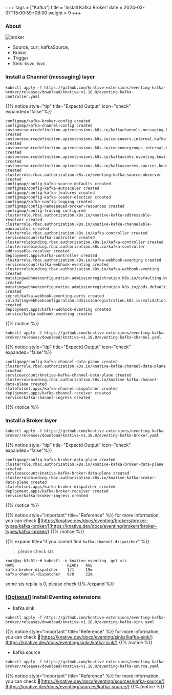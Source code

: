 +++
tags = ["Kafka"]
title = 'Install Kafka Broker'
date = 2024-03-07T15:00:59+08:00
weight = 9
+++

### About
![broker](../../../../../../images/content/kubernetes/knative/broker.png)

- Source, curl, kafkaSource, 
- Broker
- Trigger
- Sink: ksvc, isvc

### Install a Channel (messaging) layer
```shell
kubectl apply -f https://github.com/knative-extensions/eventing-kafka-broker/releases/download/knative-v1.18.0/eventing-kafka-controller.yaml
```

{{% notice style="tip" title="Expectd Output" icon="check" expanded="false"%}}
```plaintext
configmap/kafka-broker-config created
configmap/kafka-channel-config created
customresourcedefinition.apiextensions.k8s.io/kafkachannels.messaging.knative.dev created
customresourcedefinition.apiextensions.k8s.io/consumers.internal.kafka.eventing.knative.dev created
customresourcedefinition.apiextensions.k8s.io/consumergroups.internal.kafka.eventing.knative.dev created
customresourcedefinition.apiextensions.k8s.io/kafkasinks.eventing.knative.dev created
customresourcedefinition.apiextensions.k8s.io/kafkasources.sources.knative.dev created
clusterrole.rbac.authorization.k8s.io/eventing-kafka-source-observer created
configmap/config-kafka-source-defaults created
configmap/config-kafka-autoscaler created
configmap/config-kafka-features created
configmap/config-kafka-leader-election created
configmap/kafka-config-logging created
configmap/config-namespaced-broker-resources created
configmap/config-tracing configured
clusterrole.rbac.authorization.k8s.io/knative-kafka-addressable-resolver created
clusterrole.rbac.authorization.k8s.io/knative-kafka-channelable-manipulator created
clusterrole.rbac.authorization.k8s.io/kafka-controller created
serviceaccount/kafka-controller created
clusterrolebinding.rbac.authorization.k8s.io/kafka-controller created
clusterrolebinding.rbac.authorization.k8s.io/kafka-controller-addressable-resolver created
deployment.apps/kafka-controller created
clusterrole.rbac.authorization.k8s.io/kafka-webhook-eventing created
serviceaccount/kafka-webhook-eventing created
clusterrolebinding.rbac.authorization.k8s.io/kafka-webhook-eventing created
mutatingwebhookconfiguration.admissionregistration.k8s.io/defaulting.webhook.kafka.eventing.knative.dev created
mutatingwebhookconfiguration.admissionregistration.k8s.io/pods.defaulting.webhook.kafka.eventing.knative.dev created
secret/kafka-webhook-eventing-certs created
validatingwebhookconfiguration.admissionregistration.k8s.io/validation.webhook.kafka.eventing.knative.dev created
deployment.apps/kafka-webhook-eventing created
service/kafka-webhook-eventing created
```

{{% /notice %}}

```shell
kubectl apply -f https://github.com/knative-extensions/eventing-kafka-broker/releases/download/knative-v1.18.0/eventing-kafka-channel.yaml
```

{{% notice style="tip" title="Expectd Output" icon="check" expanded="false"%}}
```
configmap/config-kafka-channel-data-plane created
clusterrole.rbac.authorization.k8s.io/knative-kafka-channel-data-plane created
serviceaccount/knative-kafka-channel-data-plane created
clusterrolebinding.rbac.authorization.k8s.io/knative-kafka-channel-data-plane created
statefulset.apps/kafka-channel-dispatcher created
deployment.apps/kafka-channel-receiver created
service/kafka-channel-ingress created
```
{{% /notice %}}

### Install a Broker layer

```shell
kubectl apply -f https://github.com/knative-extensions/eventing-kafka-broker/releases/download/knative-v1.18.0/eventing-kafka-broker.yaml
```

{{% notice style="tip" title="Expectd Output" icon="check" expanded="false"%}}
```
configmap/config-kafka-broker-data-plane created
clusterrole.rbac.authorization.k8s.io/knative-kafka-broker-data-plane created
serviceaccount/knative-kafka-broker-data-plane created
clusterrolebinding.rbac.authorization.k8s.io/knative-kafka-broker-data-plane created
statefulset.apps/kafka-broker-dispatcher created
deployment.apps/kafka-broker-receiver created
service/kafka-broker-ingress created
```
{{% /notice %}}

{{% notice style="important" title="Reference" %}} 
for more information, you can check 🔗[https://knative.dev/docs/eventing/brokers/broker-types/kafka-broker/](https://knative.dev/docs/eventing/brokers/broker-types/kafka-broker/)
{{% /notice %}}


{{% expand title="if you cannot find `kafka-channel-dispatcher`" %}}
> please check sts
```
root@ay-k3s01:~# kubectl -n knative-eventing  get sts
NAME                       READY   AGE
kafka-broker-dispatcher    1/1     19m
kafka-channel-dispatcher   0/0     22m
```

some sts replia is 0, please check
{{% /expand %}}







### [[Optional]]() Install Eventing extensions
- kafka sink
```shell
kubectl apply -f https://github.com/knative-extensions/eventing-kafka-broker/releases/download/knative-v1.18.0/eventing-kafka-sink.yaml
```

{{% notice style="important" title="Reference" %}} 
for more information, you can check 🔗[https://knative.dev/docs/eventing/sinks/kafka-sink/](https://knative.dev/docs/eventing/sinks/kafka-sink/)
{{% /notice %}}


- kafka source
```shell
kubectl apply -f https://github.com/knative-extensions/eventing-kafka-broker/releases/download/knative-v1.18.0/eventing-kafka-source.yaml
```

{{% notice style="important" title="Reference" %}} 
for more information, you can check 🔗[https://knative.dev/docs/eventing/sources/kafka-source/](https://knative.dev/docs/eventing/sources/kafka-source/)
{{% /notice %}}